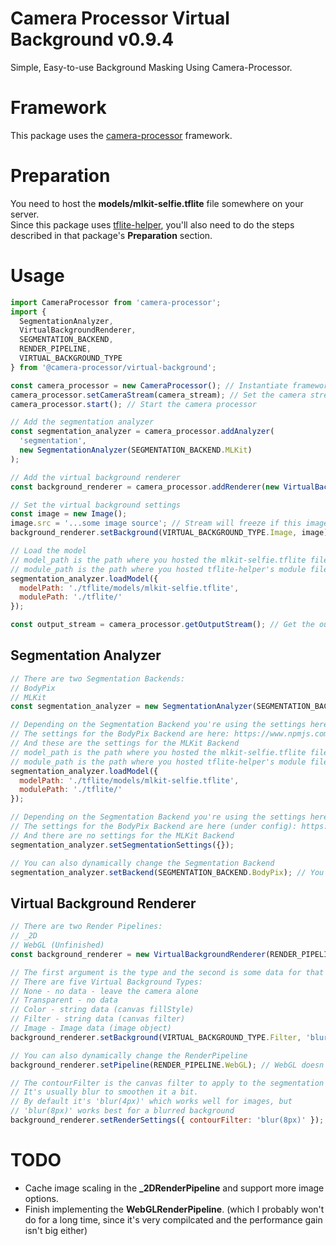 # Camera Processor Virtual Background v0.9.4

Simple, Easy-to-use Background Masking Using Camera-Processor.

# Framework

This package uses the [camera-processor](https://npmjs.com/package/camera-processor) framework.

# Preparation

You need to host the **models/mlkit-selfie.tflite** file somewhere on your server.  
Since this package uses [tflite-helper](https://npmjs.com/package/tflite-helper), you'll also need to do the steps described in that package's **Preparation** section.

# Usage

```javascript
import CameraProcessor from 'camera-processor';
import {
  SegmentationAnalyzer,
  VirtualBackgroundRenderer,
  SEGMENTATION_BACKEND,
  RENDER_PIPELINE,
  VIRTUAL_BACKGROUND_TYPE
} from '@camera-processor/virtual-background';

const camera_processor = new CameraProcessor(); // Instantiate framework object
camera_processor.setCameraStream(camera_stream); // Set the camera stream from somewhere
camera_processor.start(); // Start the camera processor

// Add the segmentation analyzer
const segmentation_analyzer = camera_processor.addAnalyzer(
  'segmentation',
  new SegmentationAnalyzer(SEGMENTATION_BACKEND.MLKit)
);

// Add the virtual background renderer
const background_renderer = camera_processor.addRenderer(new VirtualBackgroundRenderer(RENDER_PIPELINE._2D));

// Set the virtual background settings
const image = new Image();
image.src = '...some image source'; // Stream will freeze if this image is CORS protected
background_renderer.setBackground(VIRTUAL_BACKGROUND_TYPE.Image, image);

// Load the model
// model_path is the path where you hosted the mlkit-selfie.tflite file
// module_path is the path where you hosted tflite-helper's module files
segmentation_analyzer.loadModel({
  modelPath: './tflite/models/mlkit-selfie.tflite',
  modulePath: './tflite/'
});

const output_stream = camera_processor.getOutputStream(); // Get the output stream and use it
```

## Segmentation Analyzer

```javascript
// There are two Segmentation Backends:
// BodyPix
// MLKit
const segmentation_analyzer = new SegmentationAnalyzer(SEGMENTATION_BACKEND.MLKit);

// Depending on the Segmentation Backend you're using the settings here are different
// The settings for the BodyPix Backend are here: https://www.npmjs.com/package/@tensorflow-models/body-pix#config-params-in-bodypixload
// And these are the settings for the MLKit Backend
// model_path is the path where you hosted the mlkit-selfie.tflite file
// module_path is the path where you hosted tflite-helper's module files
segmentation_analyzer.loadModel({
  modelPath: './tflite/models/mlkit-selfie.tflite',
  modulePath: './tflite/'
});

// Depending on the Segmentation Backend you're using the settings here are different
// The settings for the BodyPix Backend are here (under config): https://www.npmjs.com/package/@tensorflow-models/body-pix#params-in-segmentperson
// And there are no settings for the MLKit Backend
segmentation_analyzer.setSegmentationSettings({});

// You can also dynamically change the Segmentation Backend
segmentation_analyzer.setBackend(SEGMENTATION_BACKEND.BodyPix); // You might have to load the model again
```

## Virtual Background Renderer

```javascript
// There are two Render Pipelines:
// _2D
// WebGL (Unfinished)
const background_renderer = new VirtualBackgroundRenderer(RENDER_PIPELINE._2D);

// The first argument is the type and the second is some data for that type
// There are five Virtual Background Types:
// None - no data - leave the camera alone
// Transparent - no data
// Color - string data (canvas fillStyle)
// Filter - string data (canvas filter)
// Image - Image data (image object)
background_renderer.setBackground(VIRTUAL_BACKGROUND_TYPE.Filter, 'blur(20px)');

// You can also dynamically change the RenderPipeline
background_renderer.setPipeline(RENDER_PIPELINE.WebGL); // WebGL doesn't work right now though

// The contourFilter is the canvas filter to apply to the segmentation mask.
// It's usually blur to smoothen it a bit.
// By default it's 'blur(4px)' which works well for images, but
// 'blur(8px)' works best for a blurred background
background_renderer.setRenderSettings({ contourFilter: 'blur(8px)' });
```

# TODO

- Cache image scaling in the **\_2DRenderPipeline** and support more image options.
- Finish implementing the **WebGLRenderPipeline**. (which I probably won't do for a long time, since it's very compilcated and the performance gain isn't big either)
